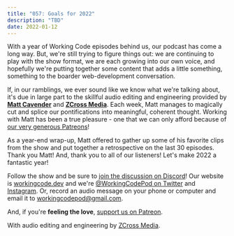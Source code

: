 ```yaml
---
title: "057: Goals for 2022"
description: "TBD"
date: 2022-01-12
---
```


<script async defer onload="redcircleIframe();" src="https://api.podcache.net/embedded-player/sh/30227421-bc27-45c2-bfb4-861def7dd4cc/ep/b1f5d605-feef-4ce9-b816-fd54fd4641ba"></script><div class="redcirclePlayer-b1f5d605-feef-4ce9-b816-fd54fd4641ba"></div>

With a year of Working Code episodes behind us, our podcast has come a long way. But, we're still trying to figure things out: we are continuing to play with the show format, we are each growing into our own voice, and hopefully we're putting together some content that adds a little something, something to the boarder web-development conversation.

If, in our ramblings, we ever sound like we know what we're talking about, it's due in large part to the skillful audio editing and engineering provided by **[Matt Cavender][matt-cavender]** and **[ZCross Media][zcross-media]**. Each week, Matt manages to magically cut and splice our pontifications into meaningful, coherent thought. Working with Matt has been a true pleasure - one that we can only afford because of [our very generous Patreons][working-code-patreon]!

As a year-end wrap-up, Matt offered to gather up some of his favorite clips from the show and put together a retrospective on the last 30 episodes. Thank you Matt! And, thank you to all of our listeners! Let's make 2022 a fantastic year!

Follow the show and be sure to [join the discussion on Discord][working-code-discord]! Our website is [workingcode.dev][working-code] and we're [@WorkingCodePod on Twitter][working-code-twitter] and [Instagram][working-code-instagram]. Or, record an audio message on your phone or computer and email it to [workingcodepod@gmail.com](mailto:workingcodepod@gmail.com).

And, if you're **feeling the love**, [support us on Patreon][working-code-patreon].

[matt-cavender]: https://mattcavender.com/
[working-code]: https://workingcode.dev/
[working-code-discord]: https://workingcode.dev/discord/
[working-code-instagram]: https://www.instagram.com/workingcodepod/
[working-code-patreon]: https://www.patreon.com/workingcodepod
[working-code-twitter]: https://twitter.com/WorkingCodePod
[zcross-media]: https://www.zcross.media/

With audio editing and engineering by [ZCross Media](https://www.zcross.media/).
